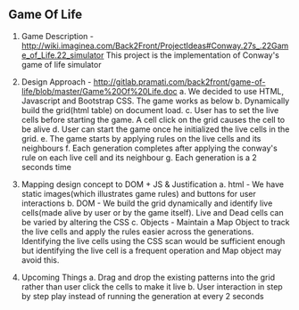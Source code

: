 Game Of Life
--------------
1. Game Description - http://wiki.imaginea.com/Back2Front/ProjectIdeas#Conway.27s_.22Game_of_Life.22_simulator
	This project is the implementation of Conway's game of life simulator
	
2. Design Approach - http://gitlab.pramati.com/back2front/game-of-life/blob/master/Game%20Of%20Life.doc
	a. We decided to use HTML, Javascript and Bootstrap CSS. The game works as below
	b. Dynamically build the grid(html table) on document load.
	c. User has to set the live cells before starting the game. A cell click on the grid causes the cell to be alive
	d. User can start the game once he initialized the live cells in the grid.
	e. The game starts by applying rules on the live cells and its neighbours
	f. Each generation completes after applying the conway's rule on each live cell and its neighbour
	g. Each generation is a 2 seconds time

3. Mapping design concept to DOM + JS & Justification
	a. html - We have static images(which illustrates game rules) and buttons for user interactions
	b. DOM - We build the grid dynamically and identify live cells(made alive by user or by the game itself).
		Live and Dead cells can be varied by altering the CSS
	c. Objects - Maintain a Map Object to track the live cells and apply the rules easier across the generations. 
		Identifying the live cells using the CSS scan would be sufficient enough but identifying the live cell is a frequent operation 
		and Map object may avoid this.
	
4. Upcoming Things
	a. Drag and drop the existing patterns into the grid rather than user click the cells to make it live
	b. User interaction in step by step play instead of running the generation at every 2 seconds